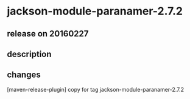 # jackson-module-paranamer-2.7.2

## release on 20160227

## description

## changes

[maven-release-plugin] copy for tag jackson-module-paranamer-2.7.2

